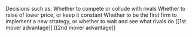 Decisions such as:
	Whether to compete or collude with rivals
	Whether to raise of lower price, or keep it constant
	Whether to be the first firm to implement a new strategy, or whether to wait and see what rivals do
		[[1st mover advantage]]
		[[2nd mover advantage]]
		
		